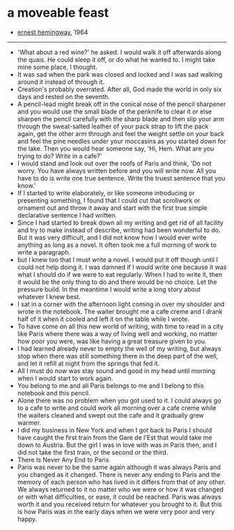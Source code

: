 # a moveable feast

- [ernest hemingway](https://en.wikipedia.org/wiki/A_Moveable_Feast), 1964

---

- 'What about a red wine?' he asked. I would walk it off afterwards along the quais. He could sleep it off, or do what he wanted to. I might take mine some place, I thought.
- It was sad when the park was closed and locked and I was sad walking around it instead of through it.
- Creation's probably overrated. After all, God made the world in only six days and rested on the seventh.
- A pencil-lead might break off in the conical nose of the pencil sharpener and you would use the small blade of the penknife to clear it or else sharpen the pencil carefully with the sharp blade and then slip your arm through the sweat-salted leather of your pack strap to lift the pack again, get the other arm through and feel the weight settle on your back and feel the pine needles under your moccasins as you started down for the lake. Then you would hear someone say, 'Hi, Hem. What are you trying to do? Write in a cafe?'
- I would stand and look out over the roofs of Paris and think, 'Do not worry. You have always written before and you will write now. All you have to do is write one true sentence. Write the truest sentence that you know.' 
- If I started to write elaborately, or like someone introducing or presenting something, I found that I could cut that scrollwork or ornament out and throw it away and start with the first true simple declarative sentence I had written.
- Since I had started to break down all my writing and get rid of all facility and try to make instead of describe, writing had been wonderful to do. But it was very difficult, and I did not know how I would ever write anything as long as a novel. It often took me a full morning of work to write a paragraph.
- but I knew too that I must write a novel. I would put it off though until I could not help doing it. I was damned if I would write one because it was what I should do if we were to eat regularly. When I had to write it, then it would be the only thing to do and there would be no choice. Let the pressure build. In the meantime I would write a long story about whatever I knew best.
- I sat in a corner with the afternoon light coming in over my shoulder and wrote in the notebook. The waiter brought me a cafe creme and I drank half of it when it cooled and left it on the table while I wrote.
- To have come on all this new world of writing, with time to read in a city like Paris where there was a way of living well and working, no matter how poor you were, was like having a great treasure given to you.
- I had learned already never to empty the well of my writing, but always stop when there was still something there in the deep part of the well, and let it refill at night from the springs that fed it.
- All I must do now was stay sound and good in my head until morning when I would start to work again.
- You belong to me and all Paris belongs to me and I belong to this notebook and this pencil.
- Alone there was no problem when you got used to it. I could always go to a cafe to write and could work all morning over a cafe creme while the waiters cleaned and swept out the cafe and it gradually grew warmer.
- I did my business in New York and when I got back to Paris I should have caught the first train from the Gare de l'Est that would take me down to Austria. But the girl I was in love with was in Paris then, and I did not take the first train, or the second or the third.
- There Is Never Any End to Paris
- Paris was never to be the same again although it was always Paris and you changed as it changed. There is never any ending to Paris and the memory of each person who has lived in it differs from that of any other. We always returned to it no matter who we were or how it was changed or with what difficulties, or ease, it could be reached. Paris was always worth it and you received return for whatever you brought to it. But this is how Paris was in the early days when we were very poor and very happy.

 

 